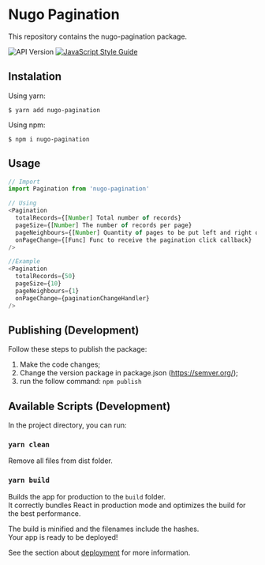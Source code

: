 Nugo Pagination
===================
This repository contains the nugo-pagination package.

![API Version](https://img.shields.io/badge/version-1.1.2-brightgreen.svg)
[![JavaScript Style Guide](https://img.shields.io/badge/code_style-standard-brightgreen.svg)](https://standardjs.com)

## Instalation

Using yarn:
```shell
$ yarn add nugo-pagination
```

Using npm:
```shell
$ npm i nugo-pagination
```

## Usage
```js
// Import
import Pagination from 'nugo-pagination'
```

```js
// Using
<Pagination
  totalRecords={[Number] Total number of records}
  pageSize={[Number] The number of records per page}
  pageNeighbours={[Number] Quantity of pages to be put left and right on the center number}
  onPageChange={[Func] Func to receive the pagination click callback}
/>

//Example
<Pagination
  totalRecords={50}
  pageSize={10}
  pageNeighbours={1}
  onPageChange={paginationChangeHandler}
/>
```


## Publishing (Development)

Follow these steps to publish the package:
1. Make the code changes;
2. Change the version package in package.json (https://semver.org/);
3. run the follow command: ```npm publish```


## Available Scripts (Development)

In the project directory, you can run:

### `yarn clean`

Remove all files from dist folder.

### `yarn build`

Builds the app for production to the `build` folder.<br>
It correctly bundles React in production mode and optimizes the build for the best performance.

The build is minified and the filenames include the hashes.<br>
Your app is ready to be deployed!

See the section about [deployment](https://facebook.github.io/create-react-app/docs/deployment) for more information.
